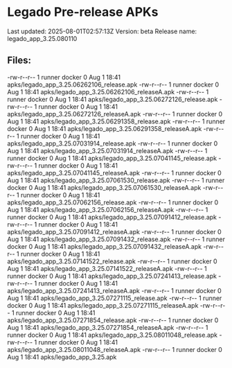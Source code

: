 # Legado Pre-release APKs
Last updated: 2025-08-01T02:57:13Z
Version: beta
Release name: legado_app_3.25.080110
## Files:
-rw-r--r-- 1 runner docker 0 Aug  1 18:41 apks/legado_app_3.25.06262106_release.apk
-rw-r--r-- 1 runner docker 0 Aug  1 18:41 apks/legado_app_3.25.06262106_releaseA.apk
-rw-r--r-- 1 runner docker 0 Aug  1 18:41 apks/legado_app_3.25.06272126_release.apk
-rw-r--r-- 1 runner docker 0 Aug  1 18:41 apks/legado_app_3.25.06272126_releaseA.apk
-rw-r--r-- 1 runner docker 0 Aug  1 18:41 apks/legado_app_3.25.06291358_release.apk
-rw-r--r-- 1 runner docker 0 Aug  1 18:41 apks/legado_app_3.25.06291358_releaseA.apk
-rw-r--r-- 1 runner docker 0 Aug  1 18:41 apks/legado_app_3.25.07031914_release.apk
-rw-r--r-- 1 runner docker 0 Aug  1 18:41 apks/legado_app_3.25.07031914_releaseA.apk
-rw-r--r-- 1 runner docker 0 Aug  1 18:41 apks/legado_app_3.25.07041145_release.apk
-rw-r--r-- 1 runner docker 0 Aug  1 18:41 apks/legado_app_3.25.07041145_releaseA.apk
-rw-r--r-- 1 runner docker 0 Aug  1 18:41 apks/legado_app_3.25.07061530_release.apk
-rw-r--r-- 1 runner docker 0 Aug  1 18:41 apks/legado_app_3.25.07061530_releaseA.apk
-rw-r--r-- 1 runner docker 0 Aug  1 18:41 apks/legado_app_3.25.07062156_release.apk
-rw-r--r-- 1 runner docker 0 Aug  1 18:41 apks/legado_app_3.25.07062156_releaseA.apk
-rw-r--r-- 1 runner docker 0 Aug  1 18:41 apks/legado_app_3.25.07091412_release.apk
-rw-r--r-- 1 runner docker 0 Aug  1 18:41 apks/legado_app_3.25.07091412_releaseA.apk
-rw-r--r-- 1 runner docker 0 Aug  1 18:41 apks/legado_app_3.25.07091432_release.apk
-rw-r--r-- 1 runner docker 0 Aug  1 18:41 apks/legado_app_3.25.07091432_releaseA.apk
-rw-r--r-- 1 runner docker 0 Aug  1 18:41 apks/legado_app_3.25.07141522_release.apk
-rw-r--r-- 1 runner docker 0 Aug  1 18:41 apks/legado_app_3.25.07141522_releaseA.apk
-rw-r--r-- 1 runner docker 0 Aug  1 18:41 apks/legado_app_3.25.07241413_release.apk
-rw-r--r-- 1 runner docker 0 Aug  1 18:41 apks/legado_app_3.25.07241413_releaseA.apk
-rw-r--r-- 1 runner docker 0 Aug  1 18:41 apks/legado_app_3.25.07271115_release.apk
-rw-r--r-- 1 runner docker 0 Aug  1 18:41 apks/legado_app_3.25.07271115_releaseA.apk
-rw-r--r-- 1 runner docker 0 Aug  1 18:41 apks/legado_app_3.25.07271854_release.apk
-rw-r--r-- 1 runner docker 0 Aug  1 18:41 apks/legado_app_3.25.07271854_releaseA.apk
-rw-r--r-- 1 runner docker 0 Aug  1 18:41 apks/legado_app_3.25.08011048_release.apk
-rw-r--r-- 1 runner docker 0 Aug  1 18:41 apks/legado_app_3.25.08011048_releaseA.apk
-rw-r--r-- 1 runner docker 0 Aug  1 18:41 apks/legado_app_3.25.apk
